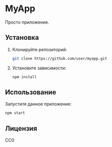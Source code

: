 # MyApp
Просто приложение.
## Установка
1. Клонируйте репозиторий:
   ```bash
   git clone https://github.com/user/myapp.git
   ```
2. Установите зависимости:
   ```bash
   npm install
   ```
## Использование
Запустите данное приложение:
```bash
npm start
```
## Лицензия
CC0
